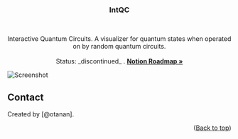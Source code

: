 <!-- Filename:      README.md -->
<!-- Author:        Jonathan Delgado -->
<!-- Description:   GitHub README -->

<!-- Header -->
<h3 align="center">IntQC</h3>
<br />
  <p align="center">
    Interactive Quantum Circuits. A visualizer for quantum states when operated on by random quantum circuits.
    <br />
    <br />
    Status: _discontinued_
    .
    <a href="https://otanan.notion.site/IntQC-380ababd4ce54915995edb241d0064bb"><strong>Notion Roadmap »</strong></a>
  </p>
</div>

<!-- Project Screenshot -->
<!-- ![Screenshot](/res/intqc.jpg?raw=true "IntQC") -->
![Screenshot](https://jdelgado.net/images/quantum-information-theory/intqc.webp "IntQC")


## Contact
Created by [@otanan].

<p align="right">(<a href="#readme-top">Back to top</a>)</p>